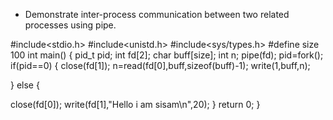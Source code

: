 - Demonstrate inter-process communication between two related processes using pipe.

#include<stdio.h> #include<unistd.h> #include<sys/types.h> #define size 100
int main()
{
pid_t pid; int fd[2];
char buff[size]; int n;
pipe(fd); pid=fork(); if(pid==0)
{
close(fd[1]); n=read(fd[0],buff,sizeof(buff)-1); write(1,buff,n);

}
else
{

close(fd[0]);
write(fd[1],"Hello i am sisam\n",20);
}
return 0;
}
